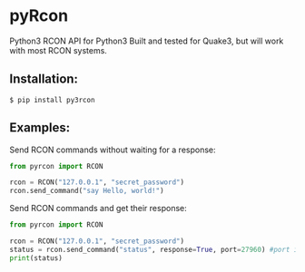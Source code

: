 # pyRcon
Python3 RCON API for Python3
Built and tested for Quake3, but will work with most RCON systems.

## Installation:

`$ pip install py3rcon`

## Examples:

Send RCON commands without waiting for a response:
```python
from pyrcon import RCON

rcon = RCON("127.0.0.1", "secret_password") 
rcon.send_command("say Hello, world!")
```

Send RCON commands and get their response:
```python
from pyrcon import RCON

rcon = RCON("127.0.0.1", "secret_password")
status = rcon.send_command("status", response=True, port=27960) #port is optional
print(status)
```
